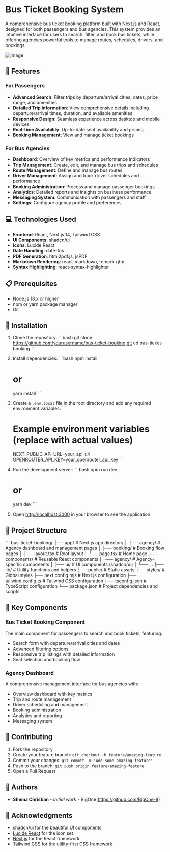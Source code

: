 # Bus Ticket Booking System

A comprehensive bus ticket booking platform built with Next.js and React, designed for both passengers and bus agencies. This system provides an intuitive interface for users to search, filter, and book bus tickets, while offering agencies powerful tools to manage routes, schedules, drivers, and bookings.

![Image](https://github.com/user-attachments/assets/d2a6f5e4-341f-4e2f-9085-e8d17ef6c3c6)

## 🚀 Features

### For Passengers
- **Advanced Search**: Filter trips by departure/arrival cities, dates, price range, and amenities
- **Detailed Trip Information**: View comprehensive details including departure/arrival times, duration, and available amenities
- **Responsive Design**: Seamless experience across desktop and mobile devices
- **Real-time Availability**: Up-to-date seat availability and pricing
- **Booking Management**: View and manage ticket bookings

### For Bus Agencies
- **Dashboard**: Overview of key metrics and performance indicators
- **Trip Management**: Create, edit, and manage bus trips and schedules
- **Route Management**: Define and manage bus routes
- **Driver Management**: Assign and track driver schedules and performance
- **Booking Administration**: Process and manage passenger bookings
- **Analytics**: Detailed reports and insights on business performance
- **Messaging System**: Communication with passengers and staff
- **Settings**: Configure agency profile and preferences

## 💻 Technologies Used

- **Frontend**: React, Next.js 14, Tailwind CSS
- **UI Components**: shadcn/ui
- **Icons**: Lucide React
- **Date Handling**: date-fns
- **PDF Generation**: html2pdf.js, jsPDF
- **Markdown Rendering**: react-markdown, remark-gfm
- **Syntax Highlighting**: react-syntax-highlighter

## 📋 Prerequisites

- Node.js 18.x or higher
- npm or yarn package manager
- Git

## 🔧 Installation

1. Clone the repository:
   \`\`\`bash
   git clone https://github.com/yourusername/bus-ticket-booking.git
   cd bus-ticket-booking
   \`\`\`

2. Install dependencies:
   \`\`\`bash
   npm install
   # or
   yarn install
   \`\`\`

3. Create a `.env.local` file in the root directory and add any required environment variables:
   \`\`\`
   # Example environment variables (replace with actual values)
   NEXT_PUBLIC_API_URL=your_api_url
   OPENROUTER_API_KEY=your_openrouter_api_key
   \`\`\`

4. Run the development server:
   \`\`\`bash
   npm run dev
   # or
   yarn dev
   \`\`\`

5. Open [http://localhost:3000](http://localhost:3000) in your browser to see the application.

## 📁 Project Structure

\`\`\`
bus-ticket-booking/
├── app/                    # Next.js app directory
│   ├── agency/             # Agency dashboard and management pages
│   ├── booking/            # Booking flow pages
│   ├── layout.tsx          # Root layout
│   └── page.tsx            # Home page
├── components/             # Reusable React components
│   ├── agency/             # Agency-specific components
│   ├── ui/                 # UI components (shadcn/ui)
│   └── ...
├── lib/                    # Utility functions and helpers
├── public/                 # Static assets
├── styles/                 # Global styles
├── next.config.mjs         # Next.js configuration
├── tailwind.config.ts      # Tailwind CSS configuration
├── tsconfig.json           # TypeScript configuration
└── package.json            # Project dependencies and scripts
\`\`\`

## 🔑 Key Components

### Bus Ticket Booking Component
The main component for passengers to search and book tickets, featuring:
- Search form with departure/arrival cities and dates
- Advanced filtering options
- Responsive trip listings with detailed information
- Seat selection and booking flow

### Agency Dashboard
A comprehensive management interface for bus agencies with:
- Overview dashboard with key metrics
- Trip and route management
- Driver scheduling and management
- Booking administration
- Analytics and reporting
- Messaging system

## 📝 Contributing

1. Fork the repository
2. Create your feature branch: `git checkout -b feature/amazing-feature`
3. Commit your changes: `git commit -m 'Add some amazing feature'`
4. Push to the branch: `git push origin feature/amazing-feature`
5. Open a Pull Request



## 👥 Authors

- **Shema Christian** - *Initial work* - BigOne(https://github.com/BigOne-8)

## 🙏 Acknowledgments

- [shadcn/ui](https://ui.shadcn.com/) for the beautiful UI components
- [Lucide React](https://lucide.dev/) for the icon set
- [Next.js](https://nextjs.org/) for the React framework
- [Tailwind CSS](https://tailwindcss.com/) for the utility-first CSS framework
